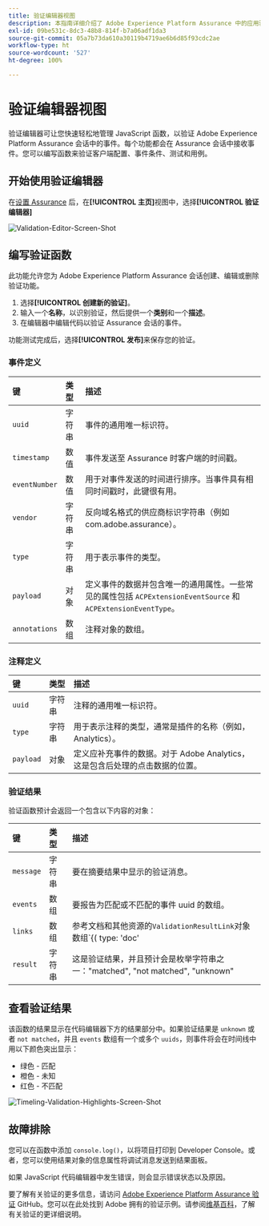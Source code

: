```yaml
---
title: 验证编辑器视图
description: 本指南详细介绍了 Adobe Experience Platform Assurance 中的应用验证编辑器视图的信息。
exl-id: 09be531c-8dc3-48b8-814f-b7a06adf1da3
source-git-commit: 05a7b73da610a30119b4719ae6b6d85f93cdc2ae
workflow-type: ht
source-wordcount: '527'
ht-degree: 100%

---
```


# 验证编辑器视图

验证编辑器可让您快速轻松地管理 JavaScript 函数，以验证 Adobe Experience Platform Assurance 会话中的事件。每个功能都会在 Assurance 会话中接收事件。您可以编写函数来验证客户端配置、事件条件、测试和用例。

## 开始使用验证编辑器

在[设置 Assurance](../tutorials/implement-assurance.md) 后，在&#x200B;**[!UICONTROL 主页]**&#x200B;视图中，选择&#x200B;**[!UICONTROL 验证编辑器]**

![Validation-Editor-Screen-Shot](https://user-images.githubusercontent.com/6597105/198680074-f548a646-6f2f-4a65-82fd-0f1687d869bf.png)

## 编写验证函数

此功能允许您为 Adobe Experience Platform Assurance 会话创建、编辑或删除验证功能。

1. 选择&#x200B;**[!UICONTROL 创建新的验证]**。
2. 输入一个&#x200B;**名称**，以识别验证，然后提供一个&#x200B;**类别**&#x200B;和一个&#x200B;**描述**。
3. 在编辑器中编辑代码以验证 Assurance 会话的事件。

功能测试完成后，选择&#x200B;**[!UICONTROL 发布]**&#x200B;来保存您的验证。

### 事件定义

| 键 | 类型 | 描述 |
| :--- | :--- | :--- |
| `uuid` | 字符串 | 事件的通用唯一标识符。 |
| `timestamp` | 数值 | 事件发送至 Assurance 时客户端的时间戳。 |
| `eventNumber` | 数值 | 用于对事件发送的时间进行排序。当事件具有相同时间戳时，此键很有用。 |
| `vendor` | 字符串 | 反向域名格式的供应商标识字符串（例如 com.adobe.assurance）。 |
| `type` | 字符串 | 用于表示事件的类型。 |
| `payload` | 对象 | 定义事件的数据并包含唯一的通用属性。一些常见的属性包括 `ACPExtensionEventSource` 和 `ACPExtensionEventType`。 |
| `annotations` | 数组 | 注释对象的数组。 |

### 注释定义

| 键 | 类型 | 描述 |
| :--- | :--- | :--- |
| `uuid` | 字符串 | 注释的通用唯一标识符。 |
| `type` | 字符串 | 用于表示注释的类型，通常是插件的名称（例如，Analytics）。 |
| `payload` | 对象 | 定义应补充事件的数据。对于 Adobe Analytics，这是包含后处理的点击数据的位置。 |

### 验证结果

验证函数预计会返回一个包含以下内容的对象：

| 键 | 类型 | 描述 |
| :--- | :--- | :--- |
| `message` | 字符串 | 要在摘要结果中显示的验证消息。 |
| `events` | 数组 | 要报告为匹配或不匹配的事件 uuid 的数组。 |
| `links` | 数组 | 参考文档和其他资源的`ValidationResultLink`对象数组`{( type: 'doc'|'product', url: String )}` |
| `result` | 字符串 | 这是验证结果，并且预计会是枚举字符串之一：&quot;matched&quot;, &quot;not matched&quot;, &quot;unknown&quot; |

## 查看验证结果

该函数的结果显示在代码编辑器下方的结果部分中。如果验证结果是 `unknown` 或者 `not matched`，并且 `events` 数组有一个或多个 `uuids`，则事件将会在时间线中用以下颜色突出显示：

* 绿色 - 匹配
* 橙色 - 未知
* 红色 - 不匹配

![Timeling-Validation-Highlights-Screen-Shot](https://user-images.githubusercontent.com/6597105/198681412-93d10a5a-3212-4e85-850a-aeaf5caf0521.png)

## 故障排除

您可以在函数中添加 `console.log()`，以将项目打印到 Developer Console。或者，您可以使用结果对象的信息属性将调试消息发送到结果面板。

如果 JavaScript 代码编辑器中发生错误，则会显示错误状态以及原因。

要了解有关验证的更多信息，请访问 [Adobe Experience Platform Assurance 验证](https://github.com/adobe/griffon-validation-plugins) GitHub。您可以在此处找到 Adobe 拥有的验证示例。请参阅[维基百科](https://github.com/adobe/griffon-validation-plugins/wiki)，了解有关验证的更详细说明。
